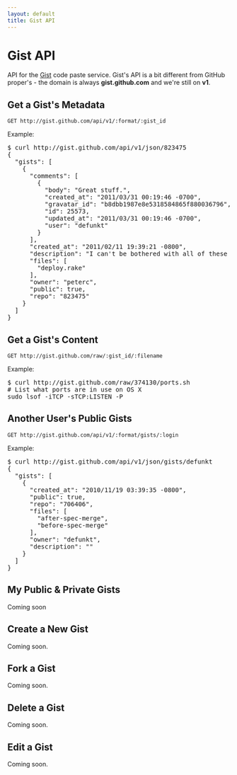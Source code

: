 ```yaml
---
layout: default
title: Gist API
---
```


# Gist API #

API for the [Gist](http://gist.github.com) code paste
service. Gist's API is a bit different from GitHub proper's - the
domain is always **gist.github.com** and we're still on **v1**.

## Get a Gist's Metadata ##

    GET http://gist.github.com/api/v1/:format/:gist_id

Example:

<pre class="terminal">
$ curl http://gist.github.com/api/v1/json/823475
{
  "gists": [
    {
      "comments": [
        {
          "body": "Great stuff.",
          "created_at": "2011/03/31 00:19:46 -0700",
          "gravatar_id": "b8dbb1987e8e5318584865f880036796",
          "id": 25573,
          "updated_at": "2011/03/31 00:19:46 -0700",
          "user": "defunkt"
        }
      ],
      "created_at": "2011/02/11 19:39:21 -0800",
      "description": "I can't be bothered with all of these fancy…",
      "files": [
        "deploy.rake"
      ],
      "owner": "peterc",
      "public": true,
      "repo": "823475"
    }
  ]
}
</pre>

## Get a Gist's Content ##

    GET http://gist.github.com/raw/:gist_id/:filename

Example:

<pre class="terminal">
$ curl http://gist.github.com/raw/374130/ports.sh
# List what ports are in use on OS X
sudo lsof -iTCP -sTCP:LISTEN -P
</pre>

## Another User's Public Gists ##

    GET http://gist.github.com/api/v1/:format/gists/:login

Example:

<pre class="terminal">
$ curl http://gist.github.com/api/v1/json/gists/defunkt
{
  "gists": [
    {
      "created_at": "2010/11/19 03:39:35 -0800",
      "public": true,
      "repo": "706406",
      "files": [
        "after-spec-merge",
        "before-spec-merge"
      ],
      "owner": "defunkt",
      "description": ""
    }
  ]
}
</pre>
## My Public & Private Gists ##

Coming soon

## Create a New Gist ##

Coming soon.

## Fork a Gist ##

Coming soon.

## Delete a Gist ##

Coming soon.

## Edit a Gist ##

Coming soon.

